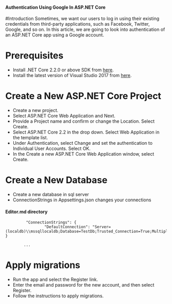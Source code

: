 

#### Authentication Using Google In ASP.NET Core
#Introduction
Sometimes, we want our users to log in using their existing credentials from third-party applications, such as Facebook, Twitter, Google, and so on. In this article, we are going to look into authentication of an ASP.NET Core app using a Google account.

# Prerequisites
- Install .NET Core 2.2.0 or above SDK from [here](https://dotnet.microsoft.com/download "here").
- Install the latest version of Visual Studio 2017 from [here](https://visualstudio.microsoft.com/tr/downloads/ "here").

# Create a New ASP.NET Core Project
- Create a new project.
- Select ASP.NET Core Web Application and Next.
- Provide a Project name and confirm or change the Location. Select Create.
- Select ASP.NET Core 2.2 in the drop down. Select Web Application in the template list.
- Under Authentication, select Change and set the authentication to Individual User Accounts. Select OK.
- In the Create a new ASP.NET Core Web Application window, select Create.

# Create a New Database 
- Create a new database in sql server 
- ConnectionStrings in Appsettings.json changes your connections

#### Editor.md directory

			 "ConnectionStrings": {
   					 "DefaultConnection": "Server=	(localdb)\\mssqllocaldb;Database=TestDb;Trusted_Connection=True;MultipleActiveResultSets=true"
  	}

            ...
# Apply migrations
- Run the app and select the Register link.
- Enter the email and password for the new account, and then select Register.
- Follow the instructions to apply migrations.
